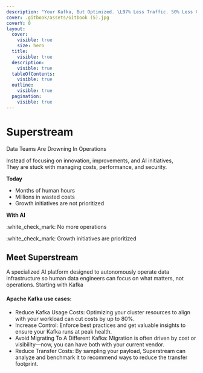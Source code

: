 ```yaml
---
description: "Your Kafka, But Optimized. \L97% Less Traffic. 50% Less Cost."
cover: .gitbook/assets/Gitbook (5).jpg
coverY: 0
layout:
  cover:
    visible: true
    size: hero
  title:
    visible: true
  description:
    visible: true
  tableOfContents:
    visible: true
  outline:
    visible: true
  pagination:
    visible: true
---
```


# Superstream

Data Teams Are Drowning In Operations

Instead of focusing on innovation, improvements, and AI initiatives,\
They are stuck with managing costs, performance, and security.

**Today**

* Months of human hours
* Millions in wasted costs
* Growth initiatives are not prioritized

**With AI**

:white\_check\_mark: No more operations

:white\_check\_mark: Growth initiatives are prioritized

## Meet Superstream

A specialized AI platform designed to autonomously operate data infrastructure so human data engineers can focus on what matters, not operations. Starting with Kafka

#### Apache Kafka use cases:

* Reduce Kafka Usage Costs: Optimizing your cluster resources to align with your workload can cut costs by up to 80%.
* Increase Control: Enforce best practices and get valuable insights to ensure your Kafka runs at peak health.
* Avoid Migrating To A Different Kafka: Migration is often driven by cost or visibility—now, you can have both with your current vendor.
* Reduce Transfer Costs: By sampling your payload, Superstream can analyze and benchmark it to recommend ways to reduce the transfer footprint.
